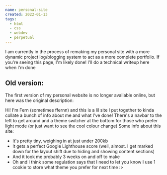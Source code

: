 ```yaml
---
name: personal-site
created: 2022-01-13
tags:
  - html
  - css
  - webdev
  - perpetual
---
```

I am currently in the process of remaking my personal site with a more dynamic project log/blogging system to act as a more complete portfolio. If you're seeing this page, I'm likely done! I'll do a technical writeup here when I'm done


## Old version:
The first version of my personal website is no longer available online, but here was the original description:

Hi! I'm Fern (sometimes ffernn) and this is a lil site I put together to kinda collate a bunch of info about me and what I've done!
There's a navbar to the left to get around and a theme switcher at the bottom for those who prefer light mode (or just want to see the cool colour change)
Some info about this site:
- It's pretty tiny, weighing in at just under 200kb
- It gets a perfect Google Lighthouse score (well, almost. I get marked down for the layout shift due to hiding and showing content sections)
- And it took me probably 3 weeks on and off to make
- Oh and I think some regulation says that I need to let you know I use 1 cookie to store what theme you prefer for next time :>